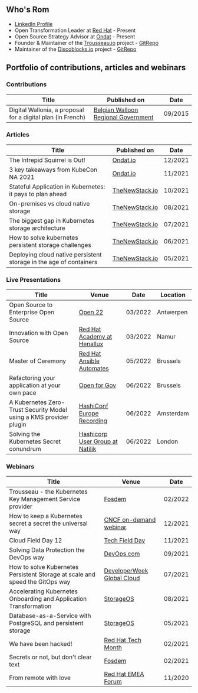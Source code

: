 
## Who's Rom
* [LinkedIn Profile](https://www.linkedin.com/in/rvandepoel/)
* Open Transformation Leader at [Red Hat](https://www.redhat.com/en) - Present
* Open Source Strategy Advisor at [Ondat](https://ondat.io) - Present
* Founder & Maintainer of the [Trousseau.io](https://trousseau.io) project - [GitRepo](https://github.com/ondat/trousseau)
* Maintainer of the [Discoblocks.io](https://discoblocks.io) project - [GitRepo](https://github.com/ondat/discoblocks)

## Portfolio of contributions, articles and webinars
### Contributions
|Title|Published on|Date|
|-----|----|----|
|Digital Wallonia, a proposal for a digital plan (in French)|[Belgian Walloon Regional Government](https://content.digitalwallonia.be/post/20180322085717/Plan-du-Num%C3%A9rique_Rapport-du-Conseil-du-Num%C3%A9rique_VF.pdf)|09/2015|

### Articles
|Title|Published on|Date|
|-----|------------|----|
|The Intrepid Squirrel is Out!|[Ondat.io](https://www.ondat.io/blog/the-intrepid-squirrel-is-out)|12/2021|
|3 key takeaways from KubeCon NA 2021|[Ondat.io](https://www.ondat.io/blog/top-3-key-takeaway-from-kubecon-na-2021)|11/2021|
|Stateful Application in Kubernetes: it pays to plan ahead|[TheNewStack.io](https://thenewstack.io/why-plan-stateful-application-storage/)|10/2021|
|On-premises vs cloud native storage|[TheNewStack.io](https://thenewstack.io/on-premises-vs-cloud-native-storage/)|08/2021|
|The biggest gap in Kubernetes storage architecture|[TheNewStack.io](https://thenewstack.io/whats-the-biggest-gap-in-kubernetes-storage-architecture/)|07/2021|
|How to solve kubernetes persistent storage challenges|[TheNewStack.io](https://thenewstack.io/how-to-solve-kubernetes-persistent-storage-challenges/)|06/2021|
|Deploying cloud native persistent storage in the age of containers|[TheNewStack.io](https://thenewstack.io/deploying-cloud-native-persistent-storage-in-the-age-of-containers/)|05/2021|

### Live Presentations
|Title|Venue|Date|Location|
|-----|----|----|--------|
|Open Source to Enterprise Open Source|[Open 22](https://kangaroot.net/events/open22)|03/2022|Antwerpen|
|Innovation with Open Source|[Red Hat Academy at Henallux](https://www.redhat.com/en/events/red-hat-academy-session-belgium)|03/2022|Namur|
|Master of Ceremony|[Red Hat Ansible Automates](https://events.redhat.com/profile/form/index.cfm?PKformID=0x540285abcd#agenda)|05/2022|Brussels|
|Refactoring your application at your own pace|[Open for Gov](https://kangaroot.net/events/open-gov)|06/2022|Brussels|
|A Kubernetes Zero-Trust Security Model using a KMS provider plugin|[HashiConf Europe Recording](https://www.youtube.com/watch?v=L3CZRffwa9I)|06/2022|Amsterdam|
|Solving the Kubernetes Secret conundrum|[Hashicorp User Group at Natilik](https://www.meetup.com/London-HashiCorp-User-Group/events/285864430/)|06/2022|London|

### Webinars
|Title|Venue|Date|
|-----|----|----|
Trousseau - the Kubernetes Key Management Service provider|[Fosdem](https://fosdem.org/2022/schedule/event/security_trousseau/)|02/2022|
How to keep a Kubernetes secret a secret the universal way|[CNCF on-demand webinar](https://www.youtube.com/watch?v=c2yMlNvhf5U&t)|12/2021|
Cloud Field Day 12|[Tech Field Day](https://techfieldday.com/appearance/ondat-presents-at-cloud-field-day-12/)|11/2021|
Solving Data Protection the DevOps way|[DevOps.com](https://webinars.devops.com/solving-data-protection-the-devops-way)|09/2021|
How to solve Kubernetes Persistent Storage at scale and speed the GitOps way|[DeveloperWeek Global Cloud](https://emamo.com/event/developerweek-global-cloud-2021/r/speaker/romuald-vandepoel)|07/2021|
Accelerating Kubernetes Onboarding and Application Transformation|[StorageOS](https://info.ondat.io/accelerating-kubernetes-onboarding-and-application-transformation-on-demand)|08/2021|
Database-as-a-Service with PostgreSQL and persistent storage|[StorageOS](https://info.ondat.io/on-demand-webinar-database-as-a-service-with-postgresql-and-persistent-storage-download)|05/2021|
We have been hacked!|[Red Hat Tech Month](https://www.youtube.com/watch?v=NhleEdvAI_Y)|02/2021|
Secrets or not, but don't clear text|[Fosdem](https://archive.fosdem.org/2021/schedule/event/kubernetes_secret_management/)|02/2021|
From remote with love|[Red Hat EMEA Forum](https://www.redhat.com/en/forums/emea/benelux-track)|11/2020|

